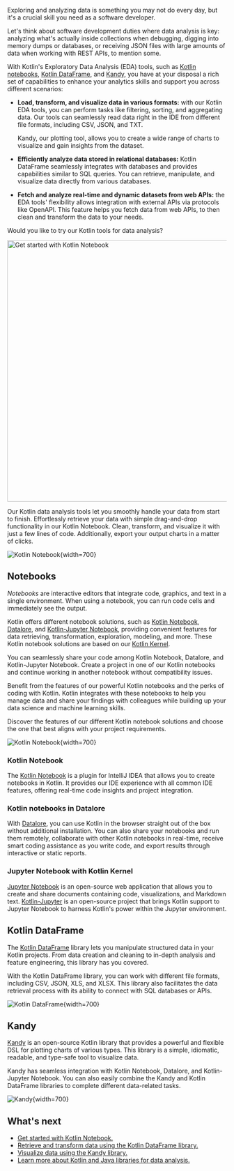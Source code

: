 [//]: # (title: Kotlin for data analysis)

Exploring and analyzing data is something you may not do every day, but it's a crucial skill you need as a software developer. 

Let's think about software development duties where data analysis is key: analyzing what's actually inside collections when debugging, 
digging into memory dumps or databases, or receiving JSON files with large amounts of data when working with REST APIs, to mention some.

With Kotlin's Exploratory Data Analysis (EDA) tools, such as [Kotlin notebooks](#notebooks), [Kotlin DataFrame](#kotlin-dataframe), and [Kandy](#kandy), you
have at your disposal a rich set of capabilities to enhance your analytics skills and support you across different scenarios:

* **Load, transform, and visualize data in various formats:** with our Kotlin EDA tools, you can perform tasks like filtering, sorting, and aggregating data. Our tools can seamlessly
read data right in the IDE from different file formats, including CSV, JSON, and TXT. 

    Kandy, our plotting tool, allows you to create a wide range of charts to visualize and gain insights from the dataset.

* **Efficiently analyze data stored in relational databases:** Kotlin DataFrame seamlessly integrates with databases and provides capabilities similar to SQL queries. 
You can retrieve, manipulate, and visualize data directly from various databases.

* **Fetch and analyze real-time and dynamic datasets from web APIs:** the EDA tools' flexibility allows integration with external APIs via protocols like OpenAPI. 
This feature helps you fetch data from web APIs, to then clean and transform the data to your needs.

Would you like to try our Kotlin tools for data analysis?

<a href="get-started-with-kotlin-notebooks.md"><img src="kotlin-notebooks-button.svg" width="600" alt="Get started with Kotlin Notebook"/></a>

Our Kotlin data analysis tools let you smoothly handle your data from start to finish. Effortlessly 
retrieve your data with simple drag-and-drop functionality in our Kotlin Notebook. Clean, transform, and visualize it with just a few lines of code. 
Additionally, export your output charts in a matter of clicks.

![Kotlin Notebook](data-analysis-notebook.gif){width=700}

## Notebooks

_Notebooks_ are interactive editors that integrate code, graphics, and text in a single environment. When using a notebook, 
you can run code cells and immediately see the output. 

Kotlin offers different notebook solutions, such as [Kotlin Notebook](https://plugins.jetbrains.com/plugin/16340-kotlin-notebook), [Datalore](http://jetbrains.com/datalore), 
and [Kotlin-Jupyter Notebook](https://github.com/Kotlin/kotlin-jupyter), providing convenient features for data retrieving, transformation, exploration, modeling, and more.
These Kotlin notebook solutions are based on our [Kotlin Kernel](https://github.com/Kotlin/kotlin-jupyter).

You can seamlessly share your code among Kotlin Notebook, Datalore, and Kotlin-Jupyter Notebook. Create a project in one of our Kotlin notebooks
and continue working in another notebook without compatibility issues.

Benefit from the features of our powerful Kotlin notebooks and the perks of coding with Kotlin. Kotlin integrates with these notebooks 
to help you manage data and share your findings with colleagues while building up your data science and machine learning skills.

Discover the features of our different Kotlin notebook solutions and choose the one that best aligns with your project requirements. 

![Kotlin Notebook](kotlin-notebook.png){width=700}

### Kotlin Notebook

The [Kotlin Notebook](https://plugins.jetbrains.com/plugin/16340-kotlin-notebook) is a plugin for IntelliJ IDEA that allows you to create notebooks in Kotlin. It provides our IDE experience with all common IDE features,
offering real-time code insights and project integration.

### Kotlin notebooks in Datalore

With [Datalore](https://datalore.jetbrains.com/), you can use Kotlin in the browser straight out of the box without additional installation.
You can also share your notebooks and run them remotely, collaborate with other Kotlin notebooks in real-time,
receive smart coding assistance as you write code, and export results through interactive or static reports.

### Jupyter Notebook with Kotlin Kernel

[Jupyter Notebook](https://jupyter.org/) is an open-source web application
that allows you to create and share documents containing code,
visualizations, and Markdown text. 
[Kotlin-Jupyter](https://github.com/Kotlin/kotlin-jupyter) is an open-source project that brings Kotlin 
support to Jupyter Notebook to harness Kotlin's power within the Jupyter environment.

## Kotlin DataFrame

The [Kotlin DataFrame](https://kotlin.github.io/dataframe/gettingstarted.html) library lets you manipulate structured data in your Kotlin projects. From data creation and
cleaning to in-depth analysis and feature engineering, this library has you covered.

With the Kotlin DataFrame library, you can work with different file formats, including CSV, JSON, XLS, and XLSX. This library also facilitates the data retrieval process
with its ability to connect with SQL databases or APIs.

![Kotlin DataFrame](data-analysis-dataframe-example.png){width=700}

## Kandy

[Kandy](https://kotlin.github.io/kandy/welcome.html) is an open-source Kotlin library that provides a powerful and flexible DSL for plotting charts of various types.
This library is a simple, idiomatic, readable, and type-safe tool to visualize data.

Kandy has seamless integration with Kotlin Notebook, Datalore, and Kotlin-Jupyter Notebook. You can also easily combine the Kandy and 
Kotlin DataFrame libraries to complete different data-related tasks.

![Kandy](data-analysis-kandy-example.png){width=700}

## What's next

* [Get started with Kotlin Notebook.](get-started-with-kotlin-notebooks.md)
* [Retrieve and transform data using the Kotlin DataFrame library.](data-analysis-work-with-data-sources.md)
* [Visualize data using the Kandy library.](data-analysis-visualization.md)
* [Learn more about Kotlin and Java libraries for data analysis.](data-science-libraries.md)